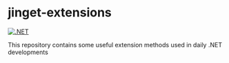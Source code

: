 # jinget-extensions
[![.NET](https://github.com/VahidFarahmandian/jinget-extensions/actions/workflows/dotnet.yml/badge.svg)](https://github.com/VahidFarahmandian/jinget-extensions/actions/workflows/dotnet.yml)

This repository contains some useful extension methods used in daily .NET developments
